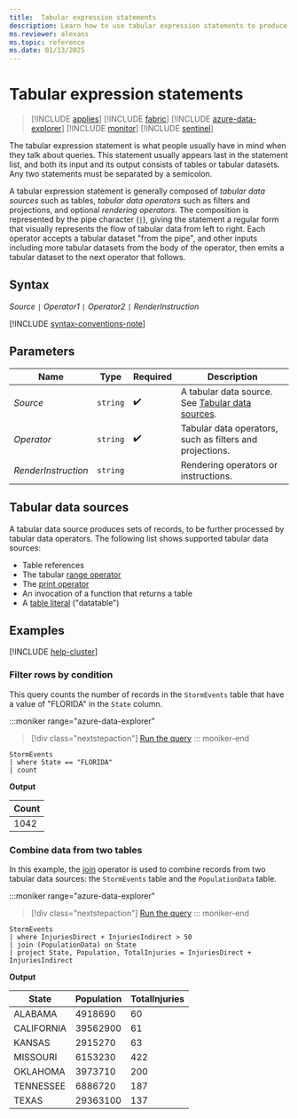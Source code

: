 ```yaml
---
title:  Tabular expression statements
description: Learn how to use tabular expression statements to produce tabular datasets.
ms.reviewer: alexans
ms.topic: reference
ms.date: 01/13/2025
---
```

# Tabular expression statements

> [!INCLUDE [applies](../includes/applies-to-version/applies.md)] [!INCLUDE [fabric](../includes/applies-to-version/fabric.md)] [!INCLUDE [azure-data-explorer](../includes/applies-to-version/azure-data-explorer.md)] [!INCLUDE [monitor](../includes/applies-to-version/monitor.md)] [!INCLUDE [sentinel](../includes/applies-to-version/sentinel.md)]

The tabular expression statement is what people usually have in mind when they talk about queries. This statement usually appears last in the statement list, and both its input and its output consists of tables or tabular datasets.
Any two statements must be separated by a semicolon.

A tabular expression statement is generally composed of *tabular data sources* such as tables, *tabular data operators* such as filters and projections, and optional *rendering operators*. The composition is represented by the pipe character (`|`), giving the statement a regular form that visually represents the flow of tabular data from left to right.
Each operator accepts a tabular dataset "from the pipe", and other inputs including more tabular datasets from the body of the operator, then emits a tabular dataset to the next operator that follows.

## Syntax

*Source* `|` *Operator1* `|` *Operator2* `|` *RenderInstruction*

[!INCLUDE [syntax-conventions-note](../includes/syntax-conventions-note.md)]

## Parameters

|Name|Type|Required|Description|
|--|--|--|--|
|*Source*| `string` | :heavy_check_mark:|A tabular data source. See [Tabular data sources](#tabular-data-sources).|
|*Operator*| `string` | :heavy_check_mark:|Tabular data operators, such as filters and projections.|
|*RenderInstruction*| `string` ||Rendering operators or instructions.|

## Tabular data sources

A tabular data source produces sets of records, to be further processed by tabular data operators. The following list shows supported tabular data sources:

* Table references
* The tabular [range operator](range-operator.md)
* The [print operator](print-operator.md)
* An invocation of a function that returns a table
* A [table literal](datatable-operator.md) ("datatable")

## Examples

[!INCLUDE [help-cluster](../includes/help-cluster-note.md)]

### Filter rows by condition

This query counts the number of records in the `StormEvents` table that have a value of "FLORIDA" in the `State` column.

:::moniker range="azure-data-explorer"
> [!div class="nextstepaction"]
> <a href="https://dataexplorer.azure.com/clusters/help/databases/Samples?query=H4sIAAAAAAAAAwsuyS/KdS1LzSspVuDlqlEoz0gtSlUILkksSVWwtVVQcvPxD/J0cVQCySXnl+aVAAA3VvV9MQAAAA==" target="_blank">Run the query</a>
::: moniker-end

```kusto
StormEvents 
| where State == "FLORIDA"
| count
```

**Output**

|Count|
|--|
|1042|

### Combine data from two tables

In this example, the [join](join-operator.md) operator is used to combine records from two tabular data sources: the `StormEvents` table and the `PopulationData` table.

:::moniker range="azure-data-explorer"
> [!div class="nextstepaction"]
> <a href="https://dataexplorer.azure.com/clusters/help/databases/Samples?query=H4sIAAAAAAAAAwsuyS/KdS1LzSspVuDlqlEoz0gtSlXwzMsqLcpMLXbJLEpNLlHQhgt45qVAhOwUTA1A6rPyM/MUNALyC0pzEksy8/NcEksSNRXy8xSCSxJLUkEqCorys0A6wAI6CgilOgoh+SWJOTCjFWwJWwsARutqhK4AAAA=" target="_blank">Run the query</a>
::: moniker-end

```kusto
StormEvents 
| where InjuriesDirect + InjuriesIndirect > 50
| join (PopulationData) on State
| project State, Population, TotalInjuries = InjuriesDirect + InjuriesIndirect
```

**Output**

| State | Population | TotalInjuries |
|--|--|--|
| ALABAMA | 4918690 | 60 |
| CALIFORNIA | 39562900 | 61 |
| KANSAS | 2915270 | 63 |
| MISSOURI | 6153230 | 422 |
| OKLAHOMA | 3973710 | 200 |
| TENNESSEE | 6886720 | 187 |
| TEXAS | 29363100 | 137 |

